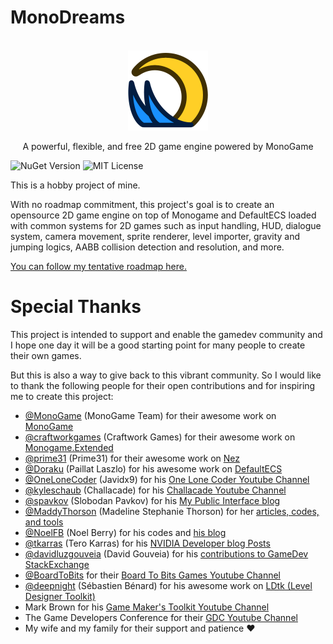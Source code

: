 MonoDreams
==========

<p align="center">
  <br>
   <img src="/Icon/monodreams-logo.png" width="128" alt="MonoDreams Logo" title="MonoDreams Logo" />
  <br>
</p>
<p align="center">
A powerful, flexible, and free 2D game engine powered by MonoGame
</p>

![NuGet Version](https://img.shields.io/nuget/vpre/MonoDreams?link=https%3A%2F%2Fwww.nuget.org%2Fpackages%2FMonoDreams%2F)
![MIT License](https://img.shields.io/crates/l/mit?link=https%3A%2F%2Fgithub.com%2Froo-oliv%2Fmonodreams%2Fblob%2Fmain%2FLICENSE)



This is a hobby project of mine.

With no roadmap commitment, this project's goal is to create an opensource 2D game engine on top of Monogame and DefaultECS loaded with common systems for 2D games such as input handling, HUD, dialogue system, camera movement, sprite renderer, level importer, gravity and jumping logics, AABB collision detection and resolution, and more.

[You can follow my tentative roadmap here.](https://github.com/users/allrod5/projects/1/views/1)

# Special Thanks
This project is intended to support and enable the gamedev community and I hope one day it will be a good starting point for many people to create their own games.

But this is also a way to give back to this vibrant community. So I would like to thank the following people for their open contributions and for inspiring me to create this project:
 - [@MonoGame](https://github.com/MonoGame) (MonoGame Team) for their awesome work on [MonoGame](https://github.com/MonoGame/MonoGame)
 - [@craftworkgames](https://github.com/craftworkgames) (Craftwork Games) for their awesome work on [Monogame.Extended](https://github.com/craftworkgames/MonoGame.Extended)
 - [@prime31](https://github.com/prime31) (Prime31) for their awesome work on [Nez](https://github.com/prime31/Nez)
 - [@Doraku](https://github.com/Doraku) (Paillat Laszlo) for his awesome work on [DefaultECS](https://github.com/Doraku/DefaultEcs)
 - [@OneLoneCoder](https://github.com/OneLoneCoder) (Javidx9) for his [One Lone Coder Youtube Channel](https://www.youtube.com/channel/UC-yuWVUplUJZvieEligKBkA)
 - [@kyleschaub](https://github.com/kyleschaub) (Challacade) for his [Challacade Youtube Channel](https://www.youtube.com/@Challacade)
 - [@spavkov](https://github.com/spavkov) (Slobodan Pavkov) for his [My Public Interface blog](https://blog.roboblob.com/)
 - [@MaddyThorson](https://github.com/MaddyThorson) (Madeline Stephanie Thorson) for her [articles, codes, and tools](https://maddymakesgames.com/index.html#articles)
 - [@NoelFB](https://github.com/NoelFB) (Noel Berry) for his codes and [his blog](https://noelberry.ca/)
 - [@tkarras](https://github.com/tkarras) (Tero Karras) for his [NVIDIA Developer blog Posts](https://developer.nvidia.com/blog/author/tkarras/)
 - [@davidluzgouveia](https://github.com/davidluzgouveia) (David Gouveia) for his [contributions to GameDev StackExchange](https://gamedev.stackexchange.com/users/11686/david-gouveia)
 - [@BoardToBits](https://github.com/BoardToBits) for their [Board To Bits Games Youtube Channel](https://www.youtube.com/@BoardToBitsGames/featured)
 - [@deepnight](https://github.com/deepnight) (Sébastien Bénard) for his awesome work on [LDtk (Level Designer Toolkit)](https://ldtk.io/)
 - Mark Brown for his [Game Maker's Toolkit Youtube Channel](https://www.youtube.com/@GMTK/featured)
 - The Game Developers Conference for their [GDC Youtube Channel](https://www.youtube.com/@Gdconf)
 - My wife and my family for their support and patience ❤️